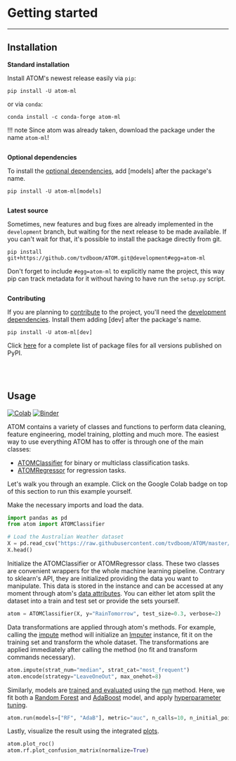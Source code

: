 # Getting started
-----------------

## Installation

**Standard installation**

Install ATOM's newest release easily via `pip`:

    pip install -U atom-ml

or via `conda`:

    conda install -c conda-forge atom-ml

!!! note
    Since atom was already taken, download the package under the name `atom-ml`!

<br style="display: block; margin-top: 2em; content: ' '">

**Optional dependencies**

To install the [optional dependencies](../dependencies/#optional), add
[models] after the package's name.

    pip install -U atom-ml[models]

<br style="display: block; margin-top: 2em; content: ' '">

**Latest source**

Sometimes, new features and bug fixes are already implemented in the
`development` branch, but waiting for the next release to be made
available. If you can't wait for that, it's possible to install the
package directly from git.

    pip install git+https://github.com/tvdboom/ATOM.git@development#egg=atom-ml

Don't forget to include `#egg=atom-ml` to explicitly name the project,
this way pip can track metadata for it without having to have run the
`setup.py` script.

<br style="display: block; margin-top: 2em; content: ' '">

**Contributing**

If you are planning to [contribute](../contributing) to the project,
you'll need the [development dependencies](../dependencies/#development).
Install them adding [dev] after the package's name.

    pip install -U atom-ml[dev]

Click [here](https://pypi.org/simple/atom-ml/) for a complete list of
package files for all versions published on PyPI.

<br><br>


## Usage

[![Colab](https://camo.githubusercontent.com/52feade06f2fecbf006889a904d221e6a730c194/68747470733a2f2f636f6c61622e72657365617263682e676f6f676c652e636f6d2f6173736574732f636f6c61622d62616467652e737667)](https://colab.research.google.com/drive/1tgcn6qw_P0QLsrlQpSpMjjv_MV5GP17j#offline=true&sandboxMode=true)
[![Binder](https://mybinder.org/badge_logo.svg)](https://mybinder.org/v2/gh/tvdboom/ATOM/HEAD)

ATOM contains a variety of classes and functions to perform data cleaning,
feature engineering, model training, plotting and much more. The easiest
way to use everything ATOM has to offer is through one of the main classes:

* [ATOMClassifier](../API/ATOM/atomclassifier) for binary or multiclass classification tasks.
* [ATOMRegressor](../API/ATOM/atomregressor) for regression tasks.

Let's walk you through an example. Click on the Google Colab badge on top
of this section to run this example yourself.

Make the necessary imports and load the data.

```python
import pandas as pd
from atom import ATOMClassifier

# Load the Australian Weather dataset
X = pd.read_csv("https://raw.githubusercontent.com/tvdboom/ATOM/master/examples/datasets/weatherAUS.csv")
X.head()
```

Initialize the ATOMClassifier or ATOMRegressor class. These two classes
are convenient wrappers for the whole machine learning pipeline. Contrary
to sklearn's API, they are initialized providing the data you want to
manipulate. This data is stored in the instance and can be accessed at
any moment through atom's [data attributes](../API/ATOM/atomclassifier/#data-attributes).
You can either let atom split the dataset into a train and test set or
provide the sets yourself.

```python
atom = ATOMClassifier(X, y="RainTomorrow", test_size=0.3, verbose=2)
```

Data transformations are applied through atom's methods. For example,
calling the [impute](../API/ATOM/atomclassifier/#impute) method will
initialize an [Imputer](../API/data_cleaning/imputer) instance, fit it
on the training set and transform the whole dataset. The transformations
are applied immediately after calling the method (no fit and transform
commands necessary).

```python
atom.impute(strat_num="median", strat_cat="most_frequent")  
atom.encode(strategy="LeaveOneOut", max_onehot=8)
```

Similarly, models are [trained and evaluated](../user_guide/training) using the
[run](../API/ATOM/atomclassifier/#run) method. Here, we fit both a
[Random Forest](../API/models/rf) and [AdaBoost](../API/models/adab) model,
and apply [hyperparameter tuning](../user_guide/training/#hyperparameter-tuning).

```python
atom.run(models=["RF", "AdaB"], metric="auc", n_calls=10, n_initial_points=4)
```

Lastly, visualize the result using the integrated [plots](../user_guide/plots).

```python
atom.plot_roc()
atom.rf.plot_confusion_matrix(normalize=True)
```

